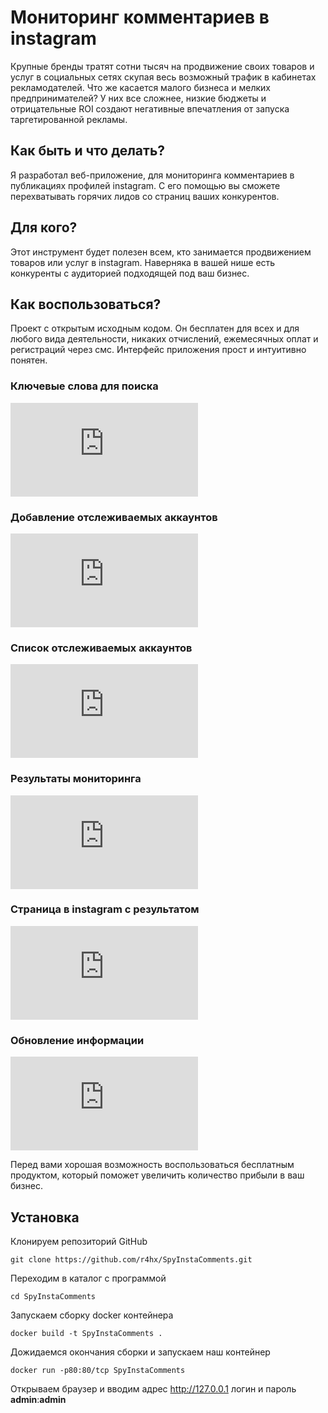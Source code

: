 # Мониторинг комментариев в instagram

Крупные бренды тратят сотни тысяч на продвижение своих товаров и услуг в социальных сетях скупая весь возможный трафик в кабинетах рекламодателей. Что же касается малого бизнеса и мелких предпринимателей? У них все сложнее, низкие бюджеты и отрицательные ROI создают негативные впечатления от запуска таргетированной рекламы.

## Как быть и что делать?

Я разработал веб-приложение, для мониторинга комментариев в публикациях профилей instagram. С его помощью вы сможете перехватывать горячих лидов со страниц ваших конкурентов.

## Для кого?

Этот инструмент будет полезен всем, кто занимается продвижением товаров или услуг в instagram. Наверняка в вашей нише есть конкуренты с аудиторией подходящей под ваш бизнес.

## Как воспользоваться?

Проект с открытым исходным кодом. Он бесплатен для всех и для любого вида деятельности, никаких отчислений, ежемесячных оплат и регистраций через смс. Интерфейс приложения прост и интуитивно понятен.

### Ключевые слова для поиска
![img](https://egorovegor.ru/wp-content/webpc-passthru.php?src=https://egorovegor.ru/wp-content/uploads/Snimok-ekrana-2020-09-10-v-15.51.09.jpg&nocache=1)

### Добавление отслеживаемых аккаунтов
![img](https://egorovegor.ru/wp-content/webpc-passthru.php?src=https://egorovegor.ru/wp-content/uploads/Snimok-ekrana-2020-09-10-v-15.54.05.jpg&nocache=1)

### Список отслеживаемых аккаунтов
![img](https://egorovegor.ru/wp-content/webpc-passthru.php?src=https://egorovegor.ru/wp-content/uploads/Snimok-ekrana-2020-09-10-v-16.47.18.jpg&nocache=1)

### Результаты мониторинга
![img](https://egorovegor.ru/wp-content/webpc-passthru.php?src=https://egorovegor.ru/wp-content/uploads/Snimok-ekrana-2020-09-10-v-16.05.10.jpg&nocache=1)

### Страница в instagram с результатом
![img](https://egorovegor.ru/wp-content/webpc-passthru.php?src=https://egorovegor.ru/wp-content/uploads/Snimok-ekrana-2020-09-10-v-16.05.36.jpg&nocache=1)

### Обновление информации
![img](https://egorovegor.ru/wp-content/webpc-passthru.php?src=https://egorovegor.ru/wp-content/uploads/Snimok-ekrana-2020-09-10-v-16.49.47.jpg&nocache=1)

Перед вами хорошая возможность воспользоваться бесплатным продуктом, который поможет увеличить количество прибыли в ваш бизнес.

## Установка
Клонируем репозиторий GitHub
```shell
git clone https://github.com/r4hx/SpyInstaComments.git
```
Переходим в каталог с программой
```shell
cd SpyInstaComments
```
Запускаем сборку docker контейнера
```shell
docker build -t SpyInstaComments .
```
Дожидаемся окончания сборки и запускаем наш контейнер
```shell
docker run -p80:80/tcp SpyInstaComments
```
Открываем браузер и вводим адреc http://127.0.0.1 логин и пароль **admin**:**admin**

